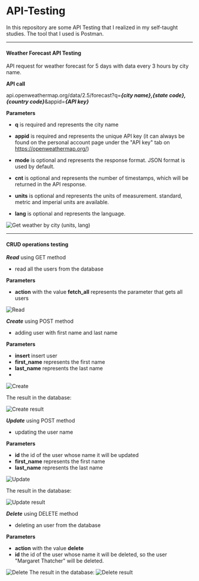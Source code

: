 # API-Testing
In this repository are some API Testing that I realized in my self-taught studies. The tool that I used is Postman.

----
#### Weather Forecast API Testing
API request for weather forecast for 5 days with data every 3 hours by city name.

**API call**

api.openweathermap.org/data/2.5/forecast?q=***{city name},{state code},{country code}***&appid=***{API key}***

**Parameters**

- **q** is required and represents the city name

- **appid** is required and represents the unique API key (it can always be found on the personal account page under the "API key" tab on https://openweathermap.org/)

- **mode** is optional and represents the response format. JSON format is used by default.

- **cnt** is optional and represents the number of timestamps, which will be returned in the API response.

- **units** is optional and represents the units of measurement. standard, metric and imperial units are available.
- **lang** is optional and represents the language.

![Get weather by city (units, lang)](https://user-images.githubusercontent.com/117184407/202178048-e5d5c7c3-903e-4a67-a83e-6d38e3c94d46.png)

---

#### CRUD operations testing

***Read*** using GET method
- read all the users from the database

**Parameters**
- **action** with the value **fetch_all** represents the parameter that gets all users

![Read](https://user-images.githubusercontent.com/117184407/202184538-4607ef5c-9b59-4483-8dd2-e38ce4b48b38.png)

***Create*** using POST method
- adding user with first name and last name

**Parameters**
- **insert** insert user
- **first_name** represents the first name
- **last_name** represents the last name
- 
![Create](https://user-images.githubusercontent.com/117184407/202192745-2bb3d27c-5e99-4436-afe2-b9986dcce595.png)

The result in the database:

![Create result](https://user-images.githubusercontent.com/117184407/202187648-bfccb3e3-1315-4b1d-b5ca-32fd92fff155.png)

***Update*** using POST method
- updating the user name

**Parameters**
- **id** the id of the user whose name it will be updated
- **first_name** represents the first name
- **last_name** represents the last name

![Update](https://user-images.githubusercontent.com/117184407/202188642-d5869ef2-9c50-4686-955c-8e39bf40ac54.png)

The result in the database:

![Update result](https://user-images.githubusercontent.com/117184407/202188909-44b679c8-357e-4265-b230-a9562587fd98.png)

***Delete*** using DELETE method
- deleting an user from the database

**Parameters**
- **action** with the value **delete**
- **id** the id of the user whose name it will be deleted, so the user "Margaret Thatcher" will be deleted.

![Delete](https://user-images.githubusercontent.com/117184407/202190477-a5a07d43-b8f0-4458-b2da-98c29854c726.png)
The result in the database:
![Delete result](https://user-images.githubusercontent.com/117184407/202190541-f16863d2-04c3-403b-a7b3-2983d6b0cf9c.png)


